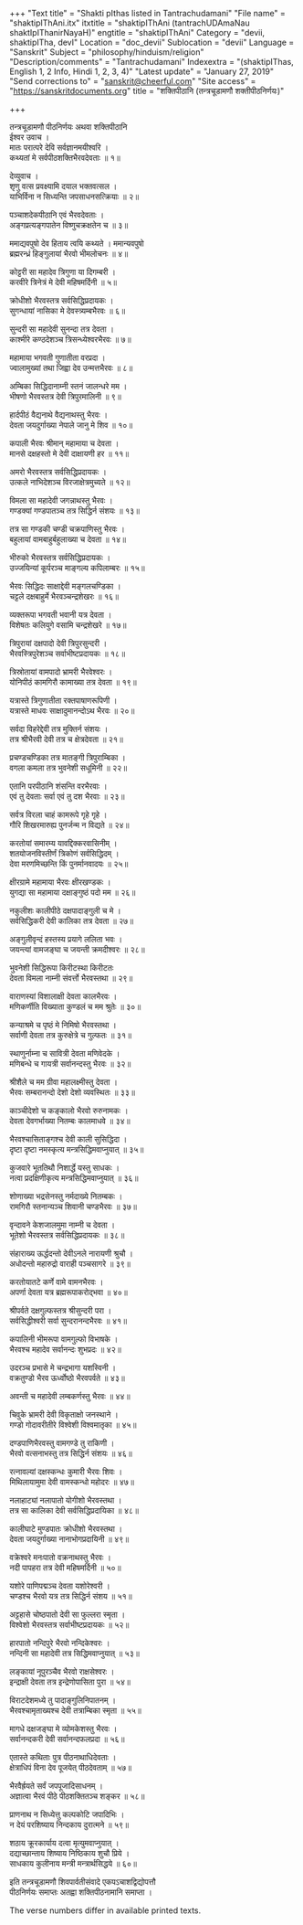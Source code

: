 +++
"Text title" = "Shakti pIthas listed in Tantrachudamani"
"File name" = "shaktipIThAni.itx"
itxtitle = "shaktipIThAni (tantrachUDAmaNau shaktIpIThanirNayaH)"
engtitle = "shaktipIThAni"
Category = "devii, shaktipITha, devI"
Location = "doc_devii"
Sublocation = "devii"
Language = "Sanskrit"
Subject = "philosophy/hinduism/religion"
"Description/comments" = "Tantrachudamani"
Indexextra = "(shaktipIThas, English 1, 2 Info, Hindi 1, 2, 3, 4)"
"Latest update" = "January 27, 2019"
"Send corrections to" = "sanskrit@cheerful.com"
"Site access" = "https://sanskritdocuments.org"
title = "शक्तिपीठानि (तन्त्रचूडामणौ शक्तीपीठनिर्णयः)"

+++
  
 तन्त्रचूडामणौ पीठनिर्णयः अथवा शक्तिपीठानि   
ईश्वर उवाच ।  
मातः परात्परे देवि सर्वज्ञानमयीश्वरि ।  
कथ्यतां मे सर्वपीठशक्तिभैरवदेवताः ॥ १॥  
  
देव्युवाच ।  
श‍ृणु वत्स प्रवक्ष्यामि दयाल भक्तवत्सल ।  
याभिर्विना न सिध्यन्ति जपसाधनसत्क्रियाः ॥ २॥  
  
पञ्चाशदेकपीठानि एवं भैरवदेवताः ।  
अङ्गप्रत्यङ्गपातेन विष्णुचक्रक्षतेन च ॥ ३॥  
  
ममाद्यवपुषो देव हिताय त्वयि कथ्यते । ममान्यवपुषो  
ब्रह्मरन्ध्रं हिङ्गुलायां भैरवो भीमलोचनः ॥ ४॥  
  
कोट्टरी सा महादेव त्रिगुणा या दिगम्बरी ।  
करवीरे त्रिनेत्रं मे देवी महिषमर्दिनी ॥ ५॥  
  
क्रोधीशो भैरवस्तत्र सर्वसिद्धिप्रदायकः ।  
सुगन्धायां नासिका मे देवस्त्र्यम्बभैरवः ॥ ६॥  
  
सुन्दरी सा महादेवी सुनन्दा तत्र देवता ।  
काश्मीरे कण्ठदेशञ्च त्रिसन्ध्येश्वरभैरवः ॥ ७॥  
  
महामाया भगवती गुणातीता वरप्रदा ।  
ज्वालामुख्यां तथा जिह्वा देव उन्मत्तभैरवः ॥ ८॥  
  
अम्बिका सिद्धिदानाम्नी स्तनं जालन्धरे मम ।  
भीषणो भैरवस्तत्र देवी त्रिपुरमालिनी ॥ ९॥  
  
हार्दपीठं वैद्यनाथे वैद्यनाथस्तु भैरवः ।  
देवता जयदुर्गाख्या नेपाले जानु मे शिव ॥ १०॥  
  
कपाली भैरवः श्रीमान् महामाया च देवता ।  
मानसे दक्षहस्तो मे देवी दाक्षायणी हर ॥ ११॥  
  
अमरो भैरवस्तत्र सर्वसिद्धिप्रदायकः ।  
उत्कले नाभिदेशञ्च विरजाक्षेत्रमुच्यते ॥ १२॥  
  
विमला सा महादेवी जगन्नाथस्तु भैरवः ।  
गण्डक्यां गण्डपातञ्च तत्र सिद्धिर्न संशयः ॥ १३॥  
  
तत्र सा गण्डकी चण्डी चक्रपाणिस्तु भैरवः ।  
बहुलायां वामबाहुर्बहुलाख्या च देवता ॥ १४॥  
  
भीरुको भैरवस्तत्र सर्वसिद्धिप्रदायकः ।  
उज्जयिन्यां कूर्परञ्च माङ्गल्य कपिलाम्बरः ॥ १५॥  
  
भैरवः सिद्धिदः साक्षाद्देवी मङ्गलचण्डिका ।  
चट्टले दक्षबाहुर्मे भैरवञ्चन्द्रशेखरः ॥ १६॥  
  
व्यक्तरूपा भगवती भवानी यत्र देवता ।  
विशेषतः कलियुगे वसामि चन्द्रशेखरे ॥ १७॥  
  
त्रिपुरायां दक्षपादो देवी त्रिपुरसुन्दरी ।  
भैरवस्त्रिपुरेशञ्च सर्वाभीष्टप्रदायकः ॥ १८॥  
  
त्रिस्रोतायां वामपादो भ्रामरी भैरवेश्वरः ।  
योनिपीठं कामगिरौ कामाख्या तत्र देवता ॥ १९॥  
  
यत्रास्ते त्रिगुणातीता रक्तपाषाणरूपिणी ।  
यत्रास्ते माधवः साक्षादुमानन्दोऽथ भैरवः ॥ २०॥  
  
सर्वदा विहरेद्देवी तत्र मुक्तिर्न संशयः ।  
तत्र श्रीभैरवी देवी तत्र च क्षेत्रदेवता ॥ २१॥  
  
प्रचण्डचण्डिका तत्र मातङ्गी त्रिपुराम्बिका ।  
वगला कमला तत्र भुवनेशी सधूमिनी ॥ २२॥  
  
एतानि परपीठानि शंसन्ति वरभैरवाः ।  
एवं तु देवताः सर्वा एवं तु दश भैरवाः ॥ २३॥  
  
सर्वत्र विरला चाहं कामरूपे गृहे गृहे ।  
गौरि शिखरमारुह्य पुनर्जन्म न विद्यते ॥ २४॥  
  
करतोयां समारम्य यावद्दिक्करवासिनीम् ।  
शतयोजनविस्तीर्णं त्रिकोणं सर्वसिद्धिदम् ।  
देवा मरणमिच्छन्ति किं पुनर्मानवादयः ॥ २५॥  
  
क्षीरग्रामे महामाया भैरवः क्षीरखण्डकः ।  
युगद्या सा महामाया दक्षाङ्गुष्ठं पदो मम ॥ २६॥  
  
नकुलीशः कालीपीठे दक्षपादाङ्गुली च मे ।  
सर्वसिद्धिकरी देवी कालिका तत्र देवता ॥ २७॥  
  
अङ्गुलीवृन्दं हस्तस्य प्रयागे ललिता भवः ।  
जयन्त्यां वामजङ्घा च जयन्ती क्रमदीश्वरः ॥ २८॥  
  
भुवनेशी सिद्धिरूपा किरीटस्था किरीटतः  
देवता विमला नाम्नी संवर्त्तो भैरवस्तथा ॥ २९॥  
  
वाराणस्यां विशालाक्षी देवता कालभैरवः ।  
मणिकर्णीति विख्याता कुण्डलं च मम श्रुतेः ॥ ३०॥  
  
कन्याश्रमे च पृष्ठं मे निमिषो भैरवस्तथा ।  
सर्वाणी देवता तत्र कुरुक्षेत्रे च गुल्फतः ॥ ३१॥  
  
स्थाणुर्नाम्ना च सावित्री देवता मणिवेदके ।  
मणिबन्धे च गायत्री सर्वानन्दस्तु भैरवः ॥ ३२॥  
  
श्रीशैले च मम ग्रीवा महालक्ष्मीस्तु देवता ।  
भैरवः सम्बरानन्दो देशो देशो व्यवस्थितः ॥ ३३॥  
  
काञ्चीदेशो च कङ्कालो भैरवो रुरुनामकः ।  
देवता देवगर्भाख्या नितम्बः कालमाधवे ॥ ३४॥  
  
भैरवश्चासिताङ्गश्च देवी काली सुसिद्धिदा ।  
दृष्टा दृष्टा नमस्कृत्य मन्त्रसिद्धिमवाप्नुयात् ॥ ३५॥  
  
कुजवारे भूततिथौ निशार्द्धे यस्तु साधकः ।  
नत्वा प्रदक्षिणीकृत्य मन्त्रसिद्धिमवाप्नुयात् ॥ ३६॥  
  
शोणाख्या भद्रसेनस्तु नर्मदाख्ये नितम्बकः ।  
रामगिरौ स्तनान्यञ्च शिवानी चण्डभैरवः ॥ ३७॥  
  
वृन्दावने केशजालमुमा नाम्नी च देवता ।  
भूतेशो भैरवस्तत्र सर्वसिद्धिप्रदायकः ॥ ३८॥  
  
संहाराख्य ऊर्द्धदन्तो देवीऽनले नारायणी श्रुचौ ।  
अधोदन्तो महारुद्रो वाराही पञ्चसागरे ॥ ३९॥  
  
करतोयातटे कर्णे वामे वामनभैरवः ।  
अपर्णा देवता यत्र ब्रह्मरूपाकरोद्भवा ॥ ४०॥  
  
श्रीपर्वते दक्षगुल्फस्तत्र श्रीसुन्दरी परा ।  
सर्वसिद्धीश्वरी सर्वा सुन्दरानन्दभैरवः ॥ ४१॥  
  
कपालिनी भीमरूपा वामगुल्फो विभाषके ।  
भैरवश्च महादेव सर्वानन्दः शुभप्रदः ॥ ४२॥  
  
उदरञ्च प्रभासे मे चन्द्रभागा यशस्विनी ।  
वक्रतुण्डो भैरव ऊर्ध्वोष्ठो भैरवपर्वते ॥ ४३॥  
  
अवन्ती च महादेवी लम्बकर्णस्तु भैरवः ॥ ४४॥  
  
चिवुके भ्रामरी देवी विकृताक्षो जनस्थाने ।  
गण्डो गोदावरीतीरे विश्वेशी विश्वमातृका ॥ ४५॥  
  
दण्डपाणिभैरवस्तु वामगण्डे तु राकिणी ।  
भैरवो वत्सनाभस्तु तत्र सिद्धिर्न संशयः ॥ ४६॥  
  
रत्नावल्यां दक्षस्कन्धः कुमारी भैरवः शिवः ।  
मिथिलायामुमा देवी वामस्कन्धो महोदरः ॥ ४७॥  
  
नलाहाट्यां नलापातो योगीशो भैरवस्तथा ।  
तत्र सा कालिका देवी सर्वसिद्धिप्रदायिका ॥ ४८॥  
  
कालीघाटे मुण्डपातः क्रोधीशो भैरवस्तथा ।  
देवता जयदुर्गाख्या नानाभोगप्रदायिनी ॥ ४९॥  
  
वक्रेश्वरे मनःपातो वक्रनाथस्तु भैरवः ।  
नदी पापहरा तत्र देवी महिषमर्दिनी ॥ ५०॥  
  
यशोरे पाणिपद्मञ्च देवता यशोरेश्वरी ।  
चण्डश्च भैरवो यत्र तत्र सिद्धिर्न संशय ॥ ५१॥  
  
अट्टहासे चोष्ठपातो देवी सा फुल्लरा स्मृता ।  
विश्वेशो भैरवस्तत्र सर्वाभीष्टप्रदायकः ॥ ५२॥  
  
हारपातो नन्दिपुरे भैरवो नन्दिकेश्वरः ।  
नन्दिनी सा महादेवी तत्र सिद्धिमवाप्नुयात् ॥ ५३॥  
  
लङ्कायां नूपुरञ्चैव भैरवो राक्षसेश्वरः ।  
इन्द्राक्षी देवता तत्र इन्द्रेणोपासिता पुरा ॥ ५४॥  
  
विराटदेशमध्ये तु पादाङ्गुलिनिपातनम् ।  
भैरवश्चामृताख्यश्च देवी तत्राम्बिका स्मृता ॥ ५५॥  
  
मागधे दक्षजङ्घा मे व्योमकेशस्तु भैरवः ।  
सर्वानन्दकरी देवी सर्वानन्दफलप्रदा ॥ ५६॥  
  
एतास्ते कथिताः पुत्र पीठनाथाधिदेवताः ।  
क्षेत्राधिपं विना देव पूजयेत् पीठदेवताम् ॥ ५७॥  
  
भैरवैर्ह्रयते सर्वं जपपूजादिसाधनम् ।  
अज्ञात्वा भैरवं पीठे पीठशक्तितञ्च शङ्कर ॥ ५८॥  
  
प्राणनाथ न सिध्येत्तु कल्पकोटि जपादिभिः ।  
न देयं परशिष्याय निन्दकाय दुरात्मने ॥ ५९॥  
  
शठाय क्रूरकार्याय दत्वा मृत्युमवाप्नुयात् ।  
दद्याच्छान्ताय शिष्याय निष्ठिकाय शुचौ प्रिये ।  
साधकाय कुलीनाय मन्त्री मन्त्रार्थसिद्धये ॥ ६०॥  
  
इति तन्त्रचूडामणौ शिवपार्वतीसंवादे एकपऽचाशद्विद्योपत्तौ  
पीठनिर्णयः समाप्तः अतह्वा शक्तिपीठनामानि समाप्ता ।  
  
  
  
The verse numbers differ in available printed texts.  
  
